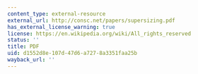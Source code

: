 ```yaml
---
content_type: external-resource
external_url: http://consc.net/papers/supersizing.pdf
has_external_license_warning: true
license: https://en.wikipedia.org/wiki/All_rights_reserved
status: ''
title: PDF
uid: d1552d8e-107d-47d6-a727-8a3351faa25b
wayback_url: ''
---
```

